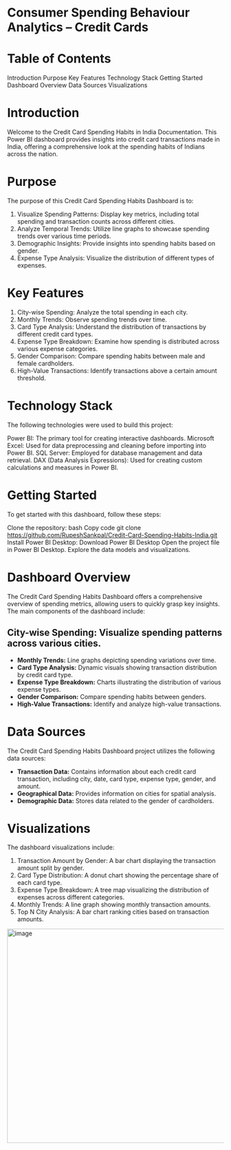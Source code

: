 # Consumer Spending Behaviour Analytics – Credit Cards
 
# Table of Contents
Introduction
Purpose
Key Features
Technology Stack
Getting Started
Dashboard Overview
Data Sources
Visualizations

# Introduction
Welcome to the Credit Card Spending Habits in India Documentation. This Power BI dashboard provides insights into credit card transactions made in India, offering a comprehensive look at the spending habits of Indians across the nation.

# Purpose
The purpose of this Credit Card Spending Habits Dashboard is to:

1. Visualize Spending Patterns: Display key metrics, including total spending and transaction counts across different cities.
2. Analyze Temporal Trends: Utilize line graphs to showcase spending trends over various time periods.
3. Demographic Insights: Provide insights into spending habits based on gender.
4. Expense Type Analysis: Visualize the distribution of different types of expenses.

# Key Features
1. City-wise Spending: Analyze the total spending in each city.
2. Monthly Trends: Observe spending trends over time.
3. Card Type Analysis: Understand the distribution of transactions by different credit card types.
4. Expense Type Breakdown: Examine how spending is distributed across various expense categories.
5. Gender Comparison: Compare spending habits between male and female cardholders.
6. High-Value Transactions: Identify transactions above a certain amount threshold.

# Technology Stack
The following technologies were used to build this project:

Power BI: The primary tool for creating interactive dashboards.
Microsoft Excel: Used for data preprocessing and cleaning before importing into Power BI.
SQL Server: Employed for database management and data retrieval.
DAX (Data Analysis Expressions): Used for creating custom calculations and measures in Power BI.

# Getting Started
To get started with this dashboard, follow these steps:

Clone the repository:
bash
Copy code
git clone https://github.com/RupeshSankpal/Credit-Card-Spending-Habits-India.git
Install Power BI Desktop: Download Power BI Desktop
Open the project file in Power BI Desktop.
Explore the data models and visualizations.

# Dashboard Overview
The Credit Card Spending Habits Dashboard offers a comprehensive overview of spending metrics, allowing users to quickly grasp key insights. The main components of the dashboard include:

## City-wise Spending: Visualize spending patterns across various cities.
- **Monthly Trends:** Line graphs depicting spending variations over time.
- **Card Type Analysis:** Dynamic visuals showing transaction distribution by credit card type.
- **Expense Type Breakdown:** Charts illustrating the distribution of various expense types.
- **Gender Comparison:** Compare spending habits between genders.
- **High-Value Transactions:** Identify and analyze high-value transactions.

# Data Sources
The Credit Card Spending Habits Dashboard project utilizes the following data sources:

- **Transaction Data:** Contains information about each credit card transaction, including city, date, card type, expense type, gender, and amount.
- **Geographical Data:** Provides information on cities for spatial analysis.
- **Demographic Data:** Stores data related to the gender of cardholders.

# Visualizations
The dashboard visualizations include:

1. Transaction Amount by Gender: A bar chart displaying the transaction amount split by gender.
2. Card Type Distribution: A donut chart showing the percentage share of each card type.
3. Expense Type Breakdown: A tree map visualizing the distribution of expenses across different categories.
4. Monthly Trends: A line graph showing monthly transaction amounts.
5. Top N City Analysis: A bar chart ranking cities based on transaction amounts.

<img width="891" height="498" alt="image" src="https://github.com/user-attachments/assets/3c73b683-f170-4765-a88d-a01ea65e37f8" />



